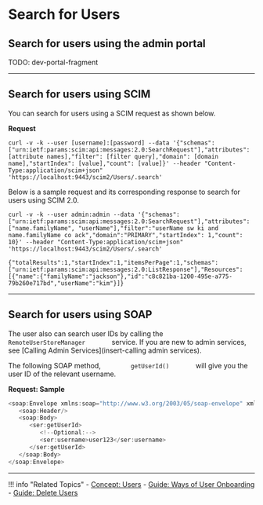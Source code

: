 # Search for Users

## Search for users using the admin portal
TODO: dev-portal-fragment

---

## Search for users using SCIM

You can search for users using a SCIM request as shown below. 

**Request**

```curl
curl -v -k --user [username]:[password] --data '{"schemas": ["urn:ietf:params:scim:api:messages:2.0:SearchRequest"],"attributes": [attribute names],"filter": [filter query],"domain": [domain name],"startIndex": [value],"count": [value]}' --header "Content-Type:application/scim+json"  'https://localhost:9443/scim2/Users/.search'
```

Below is a sample request and its corresponding response to search for users using SCIM 2.0. 

```tab="Sample Request"
curl -v -k --user admin:admin --data '{"schemas": ["urn:ietf:params:scim:api:messages:2.0:SearchRequest"],"attributes": ["name.familyName", "userName"],"filter":"userName sw ki and name.familyName co ack","domain":"PRIMARY","startIndex": 1,"count": 10}' --header "Content-Type:application/scim+json"  'https://localhost:9443/scim2/Users/.search'
```

```tab="Sample Response"
{"totalResults":1,"startIndex":1,"itemsPerPage":1,"schemas":["urn:ietf:params:scim:api:messages:2.0:ListResponse"],"Resources":[{"name":{"familyName":"jackson"},"id":"c8c821ba-1200-495e-a775-79b260e717bd","userName":"kim"}]}
```

---

## Search for users using SOAP

The user also can search user IDs by calling the
`         RemoteUserStoreManager        ` service. If you are new to
admin services, see [Calling Admin Services](insert-calling admin services).

The following SOAP method, `         getUserId()        ` will give
you the user ID of the relevant username. 

**Request: Sample**

``` java
<soap:Envelope xmlns:soap="http://www.w3.org/2003/05/soap-envelope" xmlns:ser="http://service.ws.um.carbon.wso2.org">
   <soap:Header/>
   <soap:Body>
      <ser:getUserId>
         <!--Optional:-->
         <ser:username>user123</ser:username>
      </ser:getUserId>
   </soap:Body>
</soap:Envelope>
```
---

!!! info "Related Topics"
    - [Concept: Users](TODO:insert-link-to-concept)
    - [Guide: Ways of User Onboarding](../onboard-overview)
    - [Guide: Delete Users](../delete-users)
